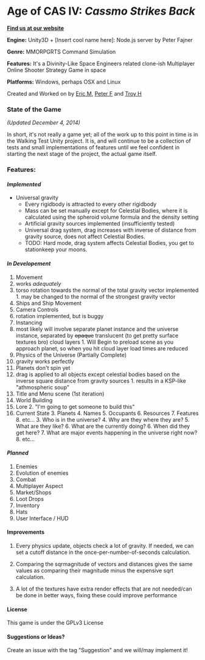 Age of CAS IV: *Cassmo Strikes Back*
====================

[**Find us at our website**](https://rting.github.io/Cassmo_Website_and_Wiki/)

**Engine:** Unity3D + [Insert cool name here]: Node.js server by Peter Fajner 

**Genre:** MMORPGRTS Command Simulation

**Features:** It's a Divinity-Like Space Engineers related clone-ish Multiplayer Online Shooter Strategy Game in space

**Platforms:** Windows, perhaps OSX and Linux

Created and Worked on by [Eric M](https://github.com/ErisMik), [Peter F](https://github.com/PeterFajner) and [Troy H](https://github.com/TroyNH)

### State of the Game
*(Updated December 4, 2014)*

In short, it's not really a game yet; all of the work up to this point in time is in the Walking Test Unity project. It is, and will continue to be a collection of tests and small implementations of features until we feel confident in starting the next stage of the project, the actual game itself.

### Features:

#### *Implemented*
- Universal gravity
  - Every rigidbody is attracted to every other rigidbody
  - Mass can be set manually except for Celestial Bodies, where it is calculated using the spheroid volume formula and the density setting
  - Artificial gravity sources implemented (insufficiently tested)
  - Universal drag system, drag increases with inverse of distance from gravity source, does not affect Celestial Bodies.
  - TODO: Hard mode, drag system affects Celestial Bodies, you get to stationkeep your moons.
  
#### *In Developement*
1. Movement
  1. works *adequately*
  2. torso rotation towards the normal of the total gravity vector implemented
    1. may be changed to the normal of the strongest gravity vector
2. Ships and Ship Movement
2. Camera Controls
  1. rotation implemented, but is buggy
3. Instancing
  1. most likely will involve separate planet instance and the universe instance, separated by ~~opaque~~ translucent (to get pretty surface textures bro) cloud layers
    1. Will Begin to preload scene as you approach planet, so when you hit cloud layer load times are reduced
4. Physics of the Universe (Partially Complete)
  1. gravity works perfectly
  2. Planets don't spin yet
  2. drag is applied to all objects except celestial bodies based on the inverse square distance from gravity sources
    1. results in a KSP-like "athmospheric soup"
5. Title and Menu scene (1st iteration)
6. World Building
  1. Lore
    2. "I'm going to get someone to build this"
  2. Current State
    3. Planets
      4. Names
      5. Occupants
      6. Resources
      7. Features
      8. etc...
    3. Who is in the universe?
    4. Why are they where they are?
    5. What are they like?
    6. What are the currently doing?
    6. When did they get here?
    7. What are major events happening in the universe right now?
    8. etc...

#### *Planned*
1. Enemies
2. Evolution of enemies 
3. Combat
4. Multiplayer Aspect
5. Market/Shops
6. Loot Drops
7. Inventory
8. Hats
9. User Interface / HUD

#### Improvements
1. Every physics update, objects check a lot of gravity. If needed, we can set a cutoff distance in the once-per-number-of-seconds calculation. 

2. Comparing the sqrmagnitude of vectors and distances gives the same values as comparing their magnitude minus the expensive sqrt calculation.

3. A lot of the textures have extra render effects that are not needed/can be done in better ways, fixing these could improve performance

#### License
This game is under the GPLv3 License

#### Suggestions or Ideas?
Create an issue with the tag "Suggestion" and we will/may implement it!
